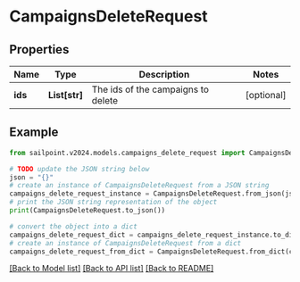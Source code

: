 # CampaignsDeleteRequest


## Properties

Name | Type | Description | Notes
------------ | ------------- | ------------- | -------------
**ids** | **List[str]** | The ids of the campaigns to delete | [optional] 

## Example

```python
from sailpoint.v2024.models.campaigns_delete_request import CampaignsDeleteRequest

# TODO update the JSON string below
json = "{}"
# create an instance of CampaignsDeleteRequest from a JSON string
campaigns_delete_request_instance = CampaignsDeleteRequest.from_json(json)
# print the JSON string representation of the object
print(CampaignsDeleteRequest.to_json())

# convert the object into a dict
campaigns_delete_request_dict = campaigns_delete_request_instance.to_dict()
# create an instance of CampaignsDeleteRequest from a dict
campaigns_delete_request_from_dict = CampaignsDeleteRequest.from_dict(campaigns_delete_request_dict)
```
[[Back to Model list]](../README.md#documentation-for-models) [[Back to API list]](../README.md#documentation-for-api-endpoints) [[Back to README]](../README.md)


